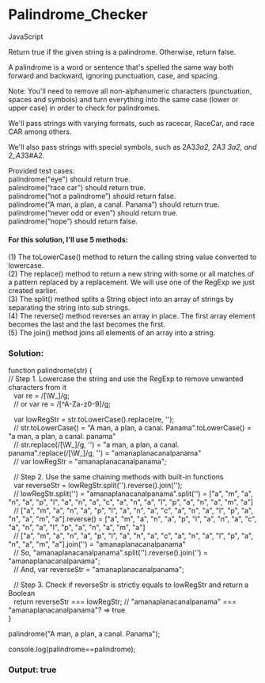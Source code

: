 # Palindrome_Checker
JavaScript

Return true if the given string is a palindrome. Otherwise, return false.  

A palindrome is a word or sentence that's spelled the same way both forward and backward, ignoring punctuation, case, and spacing.  

Note: You'll need to remove all non-alphanumeric characters (punctuation, spaces and symbols) and turn everything into the same case (lower or upper case) in order to check for palindromes.  

We'll pass strings with varying formats, such as racecar, RaceCar, and race CAR among others.  

We'll also pass strings with special symbols, such as 2A3*3a2, 2A3 3a2, and 2_A3*3#A2.  

Provided test cases:  
palindrome("eye") should return true.  
palindrome(“race car”) should return true.  
palindrome(“not a palindrome”) should return false.  
palindrome(“A man, a plan, a canal. Panama”) should return true.  
palindrome(“never odd or even”) should return true.  
palindrome(“nope”) should return false.  

  
#### For this solution, I'll use 5 methods:  

(1) The toLowerCase() method to return the calling string value converted to lowercase.  
(2) The replace() method to return a new string with some or all matches of a pattern replaced by a replacement. We will use one of the RegExp we just created earlier.  
(3) The split() method splits a String object into an array of strings by separating the string into sub strings.  
(4) The reverse() method reverses an array in place. The first array element becomes the last and the last becomes the first.  
(5) The join() method joins all elements of an array into a string.  
  
### Solution:  

function palindrome(str) {  
  // Step 1. Lowercase the string and use the RegExp to remove unwanted characters from it  
  &ensp; var re = /[\W_]/g;  
  &ensp; // or var re = /[^A-Za-z0-9]/g;  
    
  &ensp; var lowRegStr = str.toLowerCase().replace(re, '');  
  &ensp; // str.toLowerCase() = "A man, a plan, a canal. Panama".toLowerCase() = "a man, a plan, a canal. panama"  
  &ensp; // str.replace(/[\W_]/g, '') = "a man, a plan, a canal. panama".replace(/[\W_]/g, '') = "amanaplanacanalpanama"  
  &ensp; // var lowRegStr = "amanaplanacanalpanama";  
    
  &ensp; // Step 2. Use the same chaining methods with built-in functions  
  &ensp; var reverseStr = lowRegStr.split('').reverse().join('');   
  &ensp; // lowRegStr.split('') = "amanaplanacanalpanama".split('') = ["a", "m", "a", "n", "a", "p", "l", "a", "n", "a", "c", "a", "n", "a", "l", "p", "a", "n", "a", "m", "a"]  
  &ensp; // ["a", "m", "a", "n", "a", "p", "l", "a", "n", "a", "c", "a", "n", "a", "l", "p", "a", "n", "a", "m", "a"].reverse() = ["a", "m", "a", "n", "a", "p", "l", "a", "n", "a", "c", "a", "n", "a", "l", "p", "a", "n", "a", "m", "a"]  
  &ensp; // ["a", "m", "a", "n", "a", "p", "l", "a", "n", "a", "c", "a", "n", "a", "l", "p", "a", "n", "a", "m", "a"].join('') = "amanaplanacanalpanama"  
  &ensp; // So, "amanaplanacanalpanama".split('').reverse().join('') = "amanaplanacanalpanama";  
  &ensp; // And, var reverseStr = "amanaplanacanalpanama";  
     
  &ensp; // Step 3. Check if reverseStr is strictly equals to lowRegStr and return a Boolean  
  &ensp; return reverseStr === lowRegStr; // "amanaplanacanalpanama" === "amanaplanacanalpanama"? => true  
}  
  
palindrome("A man, a plan, a canal. Panama");  
  
console.log(palindrome==palindrome);  
  
### Output: true
